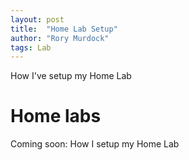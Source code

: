 ```yaml
---
layout: post
title:  "Home Lab Setup"
author: "Rory Murdock"
tags: Lab
---
```


How I've setup my Home Lab

# Home labs

Coming soon: How I setup my Home Lab
